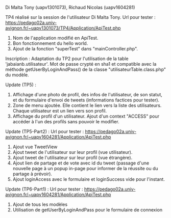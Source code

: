 Di Malta Tony (uapv1301073), Richaud Nicolas (uapv1604281)

TP4 réalisé sur la session de l'utilisateur Di Malta Tony.
Url pour tester : https://pedago02a.univ-avignon.fr/~uapv1301073/TP4/Application/ApiTest.php

1. Nom de l'application modifié en ApiTest.
2. Bon fonctionnement du hello world.
3. Ajout de la fonction "superTest" dans "mainController.php".

Inscription :
Adaptation du TP2 pour l'utilisation de la table 'jabaianb.utilisateur'.
Mot de passe crypté en sha1 et compatible avec la méthode getUserByLoginAndPass() de la classe "utilisateurTable.class.php" du modèle.

Update (TP5) :
1. Affichage d'une photo de profil, des infos de l'utilisateur, de son statut, et du formulaire d'envoi de tweets (informations factices pour tester).
2. Zone de menu ajoutée. Elle contient le lien vers la liste des utilisateurs. Chaque utilisateur est un lien vers son profil.
3. Affichage du profil d'un utilisateur. Ajout d'un context "ACCESS" pour accéder à l'un des profils sans pouvoir le modifier.

Update (TP5-Part2) :
Url pour tester : https://pedago02a.univ-avignon.fr/~uapv1604281/Application/ApiTest.php

1. Ajout vue TweetView
2. Ajout tweet de l'utilisateur sur leur profil (vue utilisateur).
3. Ajout tweet de l'utilisateur sur leur profil (vue étrangère).
4. Ajout lien de partage et de vote avec id du tweet (passage d'une nouvelle page à un popup in-page pour informer de la réussite ou du partage à prévoir).
5. Ajout loginAccess avec le formulaire et loginSuccess vide pour l'instant.

Update (TP6-Part1) :
Url pour tester : https://pedago02a.univ-avignon.fr/~uapv1604281/Application/ApiTest.php

1. Ajout de tous les modèles
2. Utilisation de getUserByLoginAndPass pour le formulaire de connexion
